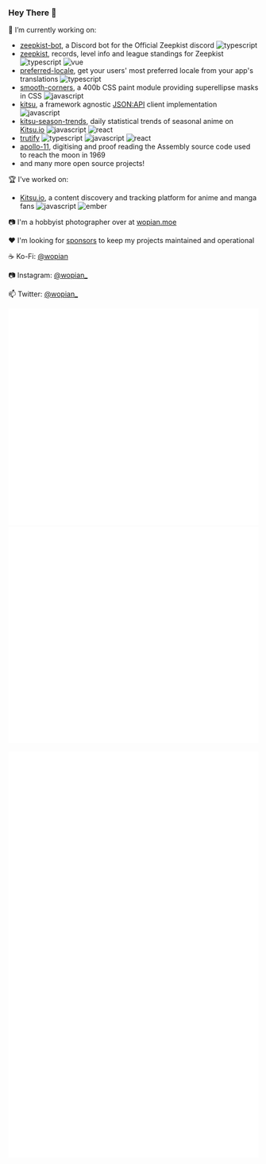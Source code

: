 ### Hey There 👋

🔭 I’m currently working on:

- [zeepkist-bot], a Discord bot for the Official Zeepkist discord ![typescript]
- [zeepkist], records, level info and league standings for Zeepkist ![typescript] ![vue]
- [preferred-locale], get your users' most preferred locale from your app's translations ![typescript]
- [smooth-corners], a 400b CSS paint module providing superellipse masks in CSS ![javascript]
- [kitsu], a framework agnostic [JSON:API] client implementation ![javascript]
- [kitsu-season-trends], daily statistical trends of seasonal anime on [Kitsu.io] ![javascript] ![react]
- [trutify] ![typescript] ![javascript] ![react]
- [apollo-11], digitising and proof reading the Assembly source code used to reach the moon in 1969
- and many more open source projects!

🏆 I've worked on:

- [Kitsu.io], a content discovery and tracking platform for anime and manga fans ![javascript] ![ember]

📷 I'm a hobbyist photographer over at [wopian.moe]

❤️ I'm looking for [sponsors] to keep my projects maintained and operational

☕ Ko-Fi: [@wopian](https://ko-fi.com/wopian)

📷 Instagram: [@wopian_](https://instagram.com/wopian_)

📫 Twitter: [@wopian_](https://twitter.com/wopian_)

![](https://github.com/wopian/github-stats/blob/master/generated/overview.svg)
![](https://github.com/wopian/github-stats/blob/master/generated/languages.svg)

![](https://github.com/wopian/wopian/blob/master/github-metrics.svg)

[apollo-11]:https://github.com/chrislgarry/Apollo-11
[Kitsu.io]:https://github.com/hummingbird-me
[kitsu]:https://github.com/wopian/kitsu
[preferred-locale]:https://github.com/wopian/preferred-locale
[smooth-corners]:https://github.com/wopian/smooth-corners
[JSON:API]:https://jsonapi.org
[kitsu-season-trends]:https://github.com/wopian/kitsu-season-trends
[sponsors]:https://github.com/sponsors/wopian
[wopian.moe]:https://www.wopian.moe
[zeepkist-bot]:https://github.com/wopian/zeepkist-bot
[zeepkist]:https://github.com/wopian/zeepkist-records
[trutify]:https://github.com/trutify
 
[typescript]:https://img.shields.io/badge/TypeScript-161b22?style=flat&logo=typescript&logoColor=3178c6
[javascript]:https://img.shields.io/badge/JavaScript-161b22?style=flat&logo=javascript&logoColor=f1e05a
[react]:https://img.shields.io/badge/React-161b22?style=flat&logo=react
[vue]:https://img.shields.io/badge/Vue-161b22?style=flat&logo=vue.js&logoColor=41b883
[angular]:https://img.shields.io/badge/Angular-161b22?style=flat&logo=angular&logoColor=41b883
[ember]:https://img.shields.io/badge/Ember-161b22?style=flat&logo=ember.js
